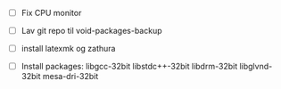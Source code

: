  - [ ] Fix CPU monitor
 - [ ] Lav git repo til void-packages-backup
 - [ ] install latexmk og zathura
 - [ ] Install packages: libgcc-32bit libstdc++-32bit libdrm-32bit libglvnd-32bit mesa-dri-32bit 
 